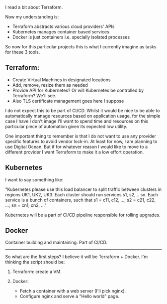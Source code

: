 I read a bit about Terraform.

Now my understanding is:

- Terraform abstracts various cloud providers' APIs
- Kubernetes manages container based services
- Docker is just containers i.e. specially isolated processes

So now for this particular projects this is what I currently imagine as
tasks for these 3 tools.

## Terraform:

- Create Virtual Machines in designated locations
- Add, remove, resize them as needed
- Provide API for Kubernetes? Or will Kubernetes be controlled by Terraform?
  We'll see.
- Also TLS certificate management goes here I suppose

I do not expect this to be part of CI/CD. Whilst it would be nice
to be able to automatically manage resources based on application usage,
for the simple case I have I don't image I'll want to spend time and resources
on this particular piece of automation given its expected low utility.

One important thing to remember is that I do not want to use any provider
specific features to avoid vendor lock-in. At least for now, I am planning to
use Digital Ocean. But if for whatever reason I would like to move to a 
different provider I want Terraform to make it a low effort operation.

## Kubernetes

I want to say something like:

"Kubernetes please use this load balancer to split traffic between
clusters in regions UK1, UK2, UK3. Each cluster should run
services s1, s2, .. sn. Each service is a bunch of containers, such that
s1 = c11, c12, ...; s2 = c21, c22, ...; sn = cn1, cn2, ..."

Kubernetes will be a part of CI/CD pipeline responsible for rolling upgrades.

## Docker

Container building and maintaining. Part of CI/CD.

----

So what are the first steps? I believe it will be Terraform + Docker.
I'm thinking the script should be:

1) Terraform: create a VM.
2) Docker:

    - Fetch a container with a web server (I'll pick nginx).
    - Configure nginx and serve a "Hello world" page.
